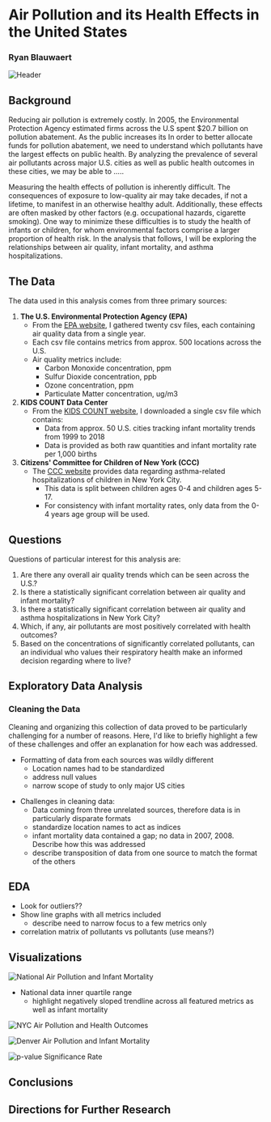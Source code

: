 # Air Pollution and its Health Effects in the United States
### Ryan Blauwaert
![Header](./images/header_photo.jpeg)

## Background

Reducing air pollution is extremely costly. In 2005, the Environmental Protection Agency estimated firms across the U.S spent $20.7 billion on pollution abatement. As the public increases its    In order to better allocate funds for pollution abatement, we need to understand which pollutants have the largest effects on public health. By analyzing the prevalence of several air pollutants across major U.S. cities as well as public health outcomes in these cities, we may be able to .....

Measuring the health effects of pollution is inherently difficult. The consequences of exposure to low-quality air may take decades, if not a lifetime, to manifest in an otherwise healthy adult. Additionally, these effects are often masked by other factors (e.g. occupational hazards, cigarette smoking). One way to minimize these difficulties is to study the health of infants or children, for whom environmental factors comprise a larger proportion of health risk. In the analysis that follows, I will be exploring the relationships between air quality, infant mortality, and asthma hospitalizations. 

## The Data
The data used in this analysis comes from three primary sources:
1. **The U.S. Environmental Protection Agency (EPA)**
    - From the [EPA website](https://www.epa.gov/outdoor-air-quality-data/air-quality-statistics-report), I gathered twenty csv files, each containing air quality data from a single year.
    - Each csv file contains metrics from approx. 500 locations across the U.S.
    - Air quality metrics include:
        - Carbon Monoxide concentration, ppm
        - Sulfur Dioxide concentration, ppb
        - Ozone concentration, ppm
        - Particulate Matter concentration, ug/m</sup>3</sup>
2. **KIDS COUNT Data Center**
    - From the [KIDS COUNT website](https://datacenter.kidscount.org/data/tables/6051-infant-mortality?loc=1&loct=3#detailed/3/10,55-56,58-61,64-77,79-84,86,88-94,96-109,9428-9429/false/37,871,870,573,869,36,868,867,133,38/any/12718,12719), I downloaded a single csv file which contains:
        - Data from approx. 50 U.S. cities tracking infant mortality trends from 1999 to 2018
        - Data is provided as both raw quantities and infant mortality rate per 1,000 births
3. **Citizens' Committee for Children of New York (CCC)**
    - The [CCC website](https://data.cccnewyork.org/data/table/7/asthma-hospitalizations#7/12/20/a/a) provides data regarding asthma-related hospitalizations of children in New York City.
        - This data is split between children ages 0-4 and children ages 5-17.
        - For consistency with infant mortality rates, only data from the 0-4 years age group will be used. 

## Questions
Questions of particular interest for this analysis are:
1. Are there any overall air quality trends which can be seen across the U.S.?
2. Is there a statistically significant correlation between air quality and infant mortality?
3. Is there a statistically significant correlation between air quality and asthma hospitalizations in New York City?
4. Which, if any, air pollutants are most positively correlated with health outcomes?
5. Based on the concentrations of significantly correlated pollutants, can an individual who values their respiratory health make an informed decision regarding where to live?

## Exploratory Data Analysis
### Cleaning the Data
Cleaning and organizing this collection of data proved to be particularly challenging for a number of reasons. Here, I'd like to briefly highlight a few of these challenges and offer an explanation for how each was addressed. 
- Formatting of data from each sources was wildly different 
    - Location names had to be standardized 
    - address null values
    - narrow scope of study to only major US cities
* Challenges in cleaning data:
    - Data coming from three unrelated sources, therefore data is in particularly disparate formats
    - standardize location names to act as indices
    - infant mortality data contained a gap; no data in 2007, 2008. Describe how this was addressed
    - describe transposition of data from one source to match the format of the others

## EDA 
* Look for outliers??
* Show line graphs with all metrics included
    - describe need to narrow focus to a few metrics only
* correlation matrix of pollutants vs pollutants (use means?)

## Visualizations
![National Air Pollution and Infant Mortality](./images/inner_quartile.png)

* National data inner quartile range
    - highlight negatively sloped trendline across all featured metrics as well as infant mortality

![NYC Air Pollution and Health Outcomes](./images/nyc_plots.png)

![Denver Air Pollution and Infant Mortality](./images/denver.png)

![p-value Significance Rate](./images/corr_sig_rates.png)


## Conclusions

## Directions for Further Research